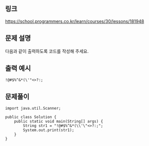 ## 링크
https://school.programmers.co.kr/learn/courses/30/lessons/181948

## 문제 설명
다음과 같이 출력하도록 코드를 작성해 주세요.

## 출력 예시
```text
!@#$%^&*(\'"<>?:;
```

## 문제풀이
```text
import java.util.Scanner;

public class Solution {
    public static void main(String[] args) {
        String str1 = "!@#$%^&*(\\'\"<>?:;";
        System.out.print(str1);
    }
}
```